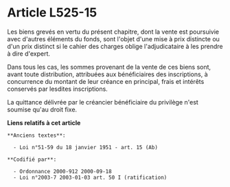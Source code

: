 # Article L525-15

Les biens grevés en vertu du présent chapitre, dont la vente est poursuivie avec d'autres éléments du fonds, sont l'objet
d'une mise à prix distincte ou d'un prix distinct si le cahier des charges oblige l'adjudicataire à les prendre à dire
d'expert.

Dans tous les cas, les sommes provenant de la vente de ces biens sont, avant toute distribution, attribuées aux bénéficiaires
des inscriptions, à concurrence du montant de leur créance en principal, frais et intérêts conservés par lesdites
inscriptions.

La quittance délivrée par le créancier bénéficiaire du privilège n'est soumise qu'au droit fixe.

**Liens relatifs à cet article**

	**Anciens textes**:

	  - Loi n°51-59 du 18 janvier 1951 - art. 15 (Ab)

	**Codifié par**:

	  - Ordonnance 2000-912 2000-09-18
	  - Loi n°2003-7 2003-01-03 art. 50 I (ratification)

